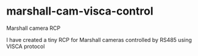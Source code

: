 # marshall-cam-visca-control
Marshall camera RCP

I have created a tiny RCP for Marshall cameras controlled by RS485 using VISCA protocol

